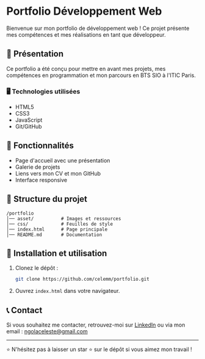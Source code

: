 # Portfolio Développement Web

Bienvenue sur mon portfolio de développement web ! Ce projet présente mes compétences et mes réalisations en tant que développeur.

## 📌 Présentation
Ce portfolio a été conçu pour mettre en avant mes projets, mes compétences en programmation et mon parcours en BTS SIO à l'ITIC Paris.

### 🖥️ Technologies utilisées
- HTML5
- CSS3
- JavaScript
- Git/GitHub

## 🚀 Fonctionnalités
- Page d'accueil avec une présentation
- Galerie de projets
- Liens vers mon CV et mon GitHub
- Interface responsive

## 📁 Structure du projet
```
/portfolio
│── asset/          # Images et ressources
│── css/            # Feuilles de style
│── index.html      # Page principale
│── README.md       # Documentation
```

## 📜 Installation et utilisation
1. Clonez le dépôt :
   ```sh
   git clone https://github.com/celemm/portfolio.git
   ```
2. Ouvrez `index.html` dans votre navigateur.

## 📞 Contact
Si vous souhaitez me contacter, retrouvez-moi sur [LinkedIn](https://www.linkedin.com/in/ngola-celeste-0b1191333/) ou via mon email : ngolaceleste@gmail.com

---
⭐ N'hésitez pas à laisser un star ⭐ sur le dépôt si vous aimez mon travail !
